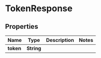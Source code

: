 

# TokenResponse


## Properties

| Name | Type | Description | Notes |
|------------ | ------------- | ------------- | -------------|
|**token** | **String** |  |  |



